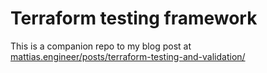 # Terraform testing framework

This is a companion repo to my blog post at [mattias.engineer/posts/terraform-testing-and-validation/](https://mattias.engineer/posts/terraform-testing-and-validation/)